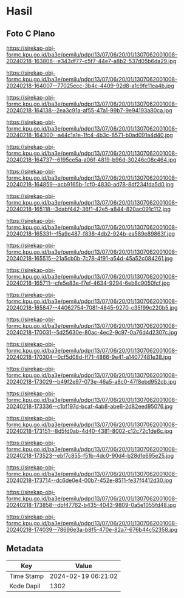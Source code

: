 # Hasil

## Foto C Plano

https://sirekap-obj-formc.kpu.go.id/ba3e/pemilu/pdpr/13/07/06/20/01/1307062001008-20240218-163806--e343df77-c5f7-44e7-a8b2-537d05b6da29.jpg

https://sirekap-obj-formc.kpu.go.id/ba3e/pemilu/pdpr/13/07/06/20/01/1307062001008-20240218-164007--77025ecc-3b4c-4409-92d8-a1c9fe11ea4b.jpg

https://sirekap-obj-formc.kpu.go.id/ba3e/pemilu/pdpr/13/07/06/20/01/1307062001008-20240218-164138--2ea3c91a-af55-47a1-99b7-9e94193a80ca.jpg

https://sirekap-obj-formc.kpu.go.id/ba3e/pemilu/pdpr/13/07/06/20/01/1307062001008-20240218-164300--a44c1a1e-1fc4-4b3c-8571-b0ad091a4d40.jpg

https://sirekap-obj-formc.kpu.go.id/ba3e/pemilu/pdpr/13/07/06/20/01/1307062001008-20240218-164737--6195ce5a-a06f-4819-b96d-30246c08c464.jpg

https://sirekap-obj-formc.kpu.go.id/ba3e/pemilu/pdpr/13/07/06/20/01/1307062001008-20240218-164859--acb9165b-1cf0-4830-ad78-8df234fda5d0.jpg

https://sirekap-obj-formc.kpu.go.id/ba3e/pemilu/pdpr/13/07/06/20/01/1307062001008-20240218-165118--3dabf442-36f1-42e5-a844-820ac091c112.jpg

https://sirekap-obj-formc.kpu.go.id/ba3e/pemilu/pdpr/13/07/06/20/01/1307062001008-20240218-165331--f5a9e487-f838-4db2-924b-ea589e89863f.jpg

https://sirekap-obj-formc.kpu.go.id/ba3e/pemilu/pdpr/13/07/06/20/01/1307062001008-20240218-165515--21a5cb0b-7c78-4f91-a54d-45a52c084261.jpg

https://sirekap-obj-formc.kpu.go.id/ba3e/pemilu/pdpr/13/07/06/20/01/1307062001008-20240218-165711--cfe5e83e-f7ef-4634-9294-6eb8c9050fcf.jpg

https://sirekap-obj-formc.kpu.go.id/ba3e/pemilu/pdpr/13/07/06/20/01/1307062001008-20240218-165847--44062754-7081-4845-9270-c35f99c220b5.jpg

https://sirekap-obj-formc.kpu.go.id/ba3e/pemilu/pdpr/13/07/06/20/01/1307062001008-20240218-170031--5d25630e-80ac-4ec2-9c97-0a76d4d2307c.jpg

https://sirekap-obj-formc.kpu.go.id/ba3e/pemilu/pdpr/13/07/06/20/01/1307062001008-20240218-170304--0cf5d08d-ff71-4866-9e41-a14077481e38.jpg

https://sirekap-obj-formc.kpu.go.id/ba3e/pemilu/pdpr/13/07/06/20/01/1307062001008-20240218-173029--b49f2e97-073e-46a5-a8c0-47f8ebd952cb.jpg

https://sirekap-obj-formc.kpu.go.id/ba3e/pemilu/pdpr/13/07/06/20/01/1307062001008-20240218-173336--c1bf197d-bcaf-4ab8-abe6-2d82eed95076.jpg

https://sirekap-obj-formc.kpu.go.id/ba3e/pemilu/pdpr/13/07/06/20/01/1307062001008-20240218-173151--8d5fd0ab-4d40-4381-8002-c12c72c1de6c.jpg

https://sirekap-obj-formc.kpu.go.id/ba3e/pemilu/pdpr/13/07/06/20/01/1307062001008-20240218-173523--ebf7c855-f51b-4dc0-90d4-b28dfe695e25.jpg

https://sirekap-obj-formc.kpu.go.id/ba3e/pemilu/pdpr/13/07/06/20/01/1307062001008-20240218-173714--dc6de0e4-00b7-452e-8511-fe37f4412d30.jpg

https://sirekap-obj-formc.kpu.go.id/ba3e/pemilu/pdpr/13/07/06/20/01/1307062001008-20240218-173858--dbf47762-b435-4043-9809-0a5e1055fd48.jpg

https://sirekap-obj-formc.kpu.go.id/ba3e/pemilu/pdpr/13/07/06/20/01/1307062001008-20240218-174039--78696e3a-b8f5-470e-82a7-676b44c52358.jpg


## Metadata

| Key        | Value               |
| ---------- | ------------------- |
| Time Stamp | 2024-02-19 06:21:02 |
| Kode Dapil | 1302                |



